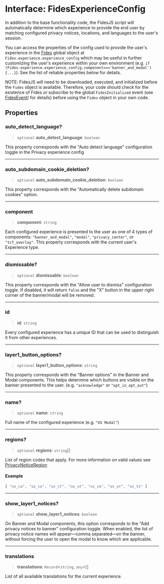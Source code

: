 # Interface: FidesExperienceConfig

In addition to the base functionality code, the FidesJS script will automatically
determine which experience to provide the end user by matching configured privacy
notices, locations, and languages to the user's session.

You can access the properties of the config used to provide the user's experience
in the [Fides](Fides.md) global object at `Fides.experience.experience_config` which may be
useful in further customizing the user's experience within your own environment
(e.g. `if (Fides.experience.experience_config.component==='banner_and_modal') {...}`).
See the list of reliable properties below for details.

NOTE: FidesJS will need to be downloaded, executed, and initialized before
the `Fides` object is available. Therefore, your code should check for the
existence of Fides *or* subscribe to the global `FidesInitialized` event (see
[FidesEvent](FidesEvent.md)) for details) before using the `Fides` object in your own code.

## Properties

### auto\_detect\_language?

> `optional` **auto\_detect\_language**: `boolean`

This property corresponds with the "Auto detect language" configuration toggle in the Privacy experience config

***

### auto\_subdomain\_cookie\_deletion?

> `optional` **auto\_subdomain\_cookie\_deletion**: `boolean`

This property corresponds with the "Automatically delete subdomain cookies" option.

***

### component

> **component**: `string`

Each configured experience is presented to the user as one of 4 types of components: `"banner_and_modal"`, `"modal"`, `"privacy_center"`, or `"tcf_overlay"`. This property corresponds with the current user's Experience type.

***

### dismissable?

> `optional` **dismissable**: `boolean`

This property corresponds with the "Allow user to dismiss"
configuration toggle. If disabled, it will return `false` and the "X"
button in the upper right corner of the banner/modal will be removed.

***

### id

> **id**: `string`

Every configured experience has a unique ID that can be used to
distinguish it from other experiences.

***

### layer1\_button\_options?

> `optional` **layer1\_button\_options**: `string`

This property corresponds with the "Banner options" in the Banner
and Modal components. This helps determine which buttons are visible
on the banner presented to the user. (e.g. `"acknowledge"` or `"opt_in_opt_out"`)

***

### name?

> `optional` **name**: `string`

Full name of the configured experience (e.g. `"US Modal"`)

***

### regions?

> `optional` **regions**: `string`[]

List of region codes that apply.
For more information on valid values see [PrivacyNoticeRegion](../enumerations/PrivacyNoticeRegion.md)

#### Example

```ts
[ "us_ca", "us_co", "us_ct", "us_ut", "us_va", "us_or", "us_tx" ]
```

***

### show\_layer1\_notices?

> `optional` **show\_layer1\_notices**: `boolean`

On Banner and Modal components, this option corresponds to the "Add privacy notices to banner" configuration toggle. When enabled, the list of privacy notice names will appear&mdash;comma separated&mdash;on the banner, without forcing the user to open the modal to know which are applicable.

***

### translations

> **translations**: `Record`\<`string`, `any`\>[]

List of all available translations for the current experience.
